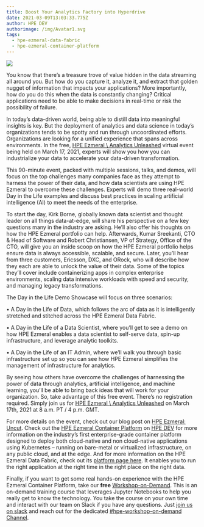 ```yaml
---
title: Boost Your Analytics Factory into Hyperdrive
date: 2021-03-09T13:03:33.775Z
author: HPE DEV
authorimage: /img/Avatar1.svg
tags:
  - hpe-ezmeral-data-fabric
  - hpe-ezmeral-container-platform
---
```

![](https://hpe-developer-portal.s3.amazonaws.com/uploads/media/2020/12/ezmeral-day-picture-1615293804678.png)

You know that there’s a treasure trove of value hidden in the data streaming all around you. But how do you capture it, analyze it, and extract that golden nugget of information that impacts your applications? More importantly, how do you do this when the data is constantly changing? Critical applications need to be able to make decisions in real-time or risk the possibility of failure.



In today’s data-driven world, being able to distill data into meaningful insights is key. But the deployment of analytics and data science in today’s organizations tends to be spotty and run through uncoordinated efforts. Organizations are looking for a unified experience that spans across environments. In the free, [HPE Ezmeral \\ Analytics Unleashed](https://hpe.events.cube365.net/hpe/hpeezmeral) virtual event being held on March 17, 2021, experts will show you how you can industrialize your data to accelerate your data-driven transformation.



This 90-minute event, packed with multiple sessions, talks, and demos, will focus on the top challenges many companies face as they attempt to harness the power of their data, and how data scientists are using HPE Ezmeral to overcome these challenges. Experts will demo three real-world Day in the Life examples and discuss best practices in scaling artificial intelligence (AI) to meet the needs of the enterprise.



To start the day, Kirk Borne, globally known data scientist and thought leader on all things data-at-edge, will share his perspective on a few key questions many in the industry are asking. He’ll also offer his thoughts on how the HPE Ezmeral portfolio can help. Afterwards, Kumar Sreekanti, CTO & Head of Software and Robert Christiansen, VP of Strategy, Office of the CTO, will give you an inside scoop on how the HPE Ezmeral portfolio helps ensure data is always accessible, scalable, and secure. Later, you’ll hear from three customers, Ericsson, DXC, and ORock, who will describe how they each are able to unlock the value of their data. Some of the topics they’ll cover include containerizing apps in complex enterprise environments, scaling data intensive workloads with speed and security, and managing legacy transformations.



The Day in the Life Demo Showcase will focus on three scenarios:



•	A Day in the Life of Data, which follows the arc of data as it is intelligently stretched and stitched across the HPE Ezmeral Data Fabric.



•	A Day in the Life of a Data Scientist, where you’ll get to see a demo on how HPE Ezmeral enables a data scientist to self-serve data, spin-up infrastructure, and leverage analytic toolkits.



•	A Day in the Life of an IT Admin, where we’ll walk you through basic infrastructure set up so you can see how HPE Ezmeral simplifies the management of infrastructure for analytics.



By seeing how others have overcome the challenges of harnessing the power of data through analytics, artificial intelligence, and machine learning, you’ll be able to bring back ideas that will work for your organization. So, take advantage of this free event. There’s no registration required. Simply join us for [HPE Ezmeral \\ Analytics Unleashed](https://hpe.events.cube365.net/hpe/hpeezmeral) on March 17th, 2021 at 8 a.m. PT / 4 p.m. GMT.



For more details on the event, check out our blog post on [HPE Ezmeral: Uncut](https://community.hpe.com/t5/HPE-Ezmeral-Uncut/Virtual-event-Data-is-your-pot-of-gold-Time-to-unleash-its-value/ba-p/7123545#.YEZsf51Kg2x). Check out the [HPE Ezmeral Container Platform](https://developer.hpe.com/platform/hpe-ezmeral-container-platform/home) on [HPE DEV](https://developer.hpe.com/) for more information on the industry’s first enterprise-grade container platform designed to deploy both cloud-native and non cloud-native applications using Kubernetes – running on bare-metal or virtualized infrastructure, on any public cloud, and at the edge. And for more information on the HPE Ezmeral Data Fabric, check out its [platform page here](https://developer.hpe.com/platform/hpe-ezmeral-data-fabric/home). It enables you to run the right application at the right time in the right place on the right data. 



Finally, if you want to get some real hands-on experience with the HPE Ezmeral Container Platform, take our **free** [Workshop-on-Demand](https://learn.ezmeral.software.hpe.com/path/kubernetes-stateful-apps/container-platform-on-demand-developer-demos). This is an on-demand training course that leverages Jupyter Notebooks to help you really get to know the technology. You take the course on your own time and interact with our team on Slack if you have any questions. Just [join us on slack](https://slack.hpedev.io/) and reach out for the dedicated [#hpe-workshop-on-demand Channel](https://hpedev.slack.com/archives/C01B60X8SSD).
